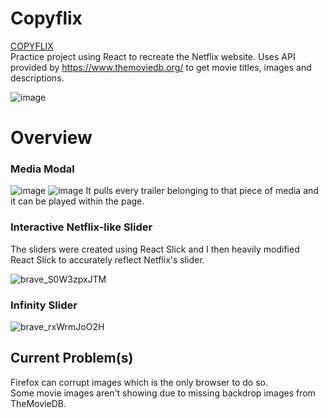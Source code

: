 # Copyflix
[COPYFLIX](https://frontierspacealien.github.io/CopyflixSite/)<br> 
Practice project using React to recreate the Netflix website. Uses API provided by https://www.themoviedb.org/ to get movie titles, images and descriptions. 

![image](https://github.com/user-attachments/assets/a903a948-6ea4-4cc5-ab07-23a2a31543e1)
# Overview
### Media Modal

![image](https://github.com/user-attachments/assets/924b5a91-7974-4aa0-8c04-58635eb3d212)
![image](https://github.com/user-attachments/assets/4ff2113b-2aa1-4a49-9737-8ceee348ec25)
It pulls every trailer belonging to that piece of media and it can be played within the page.

### Interactive Netflix-like Slider 

The sliders were created using React Slick and I then heavily modified React Slick to accurately reflect Netflix's slider.

![brave_S0W3zpxJTM](https://github.com/user-attachments/assets/8d134c45-40d1-4ae4-9359-c1c51507bc1a)

### Infinity Slider

![brave_rxWrmJoO2H](https://github.com/user-attachments/assets/ed0be11d-b8b0-41ab-a7b6-5286fb872b31)

## Current Problem(s)
Firefox can corrupt images which is the only browser to do so. <br/>
Some movie images aren't showing due to missing backdrop images from TheMovieDB.
